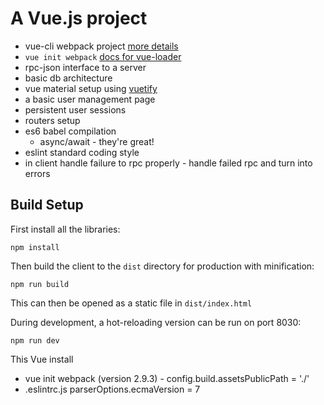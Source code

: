 # A Vue.js project

- vue-cli webpack project [more details](http://vuejs-templates.github.io/webpack/)
- `vue init webpack` [docs for vue-loader](http://vuejs.github.io/vue-loader)
- rpc-json interface to a server
- basic db architecture
- vue material setup using [vuetify](https://vuetifyjs.com/en/getting-started/quick-start)
- a basic user management page
- persistent user sessions
- routers setup
- es6 babel compilation
  - async/await - they're great!
- eslint standard coding style
- in client handle failure to rpc properly - handle failed rpc and
  turn into errors

## Build Setup

First install all the libraries:

    npm install

Then build the client to the `dist` directory for production
with minification:

    npm run build

This can then be opened as a static file in `dist/index.html`

During development, a hot-reloading version can be run on port 8030:

    npm run dev

This Vue install

- vue init webpack (version 2.9.3)
  ​- config.build.assetsPublicPath = './'
- .eslintrc.js parserOptions.ecmaVersion = 7
